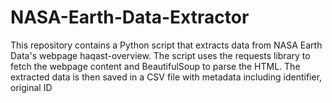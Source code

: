 # NASA-Earth-Data-Extractor
This repository contains a Python script that extracts data from NASA Earth Data's webpage haqast-overview. The script uses the requests library to fetch the webpage content and BeautifulSoup to parse the HTML.  The extracted data is then saved in a CSV file with metadata including identifier, original ID 
